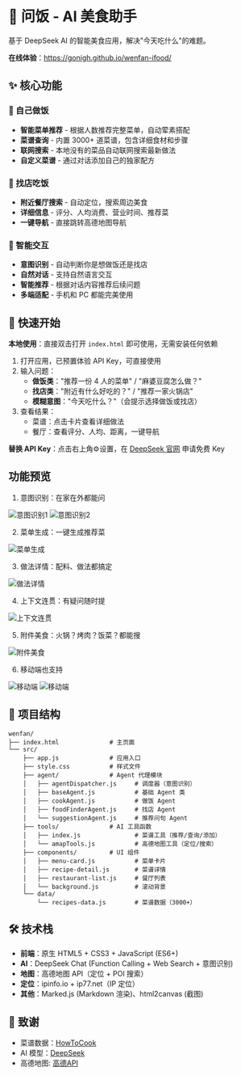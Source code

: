# 🍜 问饭 - AI 美食助手

基于 DeepSeek AI 的智能美食应用，解决"今天吃什么"的难题。

**在线体验**：https://gonigh.github.io/wenfan-ifood/

## ✨ 核心功能

### 🍳 自己做饭
- **智能菜单推荐** - 根据人数推荐完整菜单，自动荤素搭配
- **菜谱查询** - 内置 3000+ 道菜谱，包含详细食材和步骤
- **联网搜索** - 本地没有的菜品自动联网搜索最新做法
- **自定义菜谱** - 通过对话添加自己的独家配方

### 🏪 找店吃饭
- **附近餐厅搜索** - 自动定位，搜索周边美食
- **详细信息** - 评分、人均消费、营业时间、推荐菜
- **一键导航** - 直接跳转高德地图导航

### 🤖 智能交互
- **意图识别** - 自动判断你是想做饭还是找店
- **自然对话** - 支持自然语言交互
- **智能推荐** - 根据对话内容推荐后续问题
- **多端适配** - 手机和 PC 都能完美使用

## 🚀 快速开始

**本地使用**：直接双击打开 `index.html` 即可使用，无需安装任何依赖

1. 打开应用，已预置体验 API Key，可直接使用
2. 输入问题：
   - **做饭类**："推荐一份 4 人的菜单" / "麻婆豆腐怎么做？"
   - **找店类**："附近有什么好吃的？" / "推荐一家火锅店"
   - **模糊意图**："今天吃什么？"（会提示选择做饭或找店）
3. 查看结果：
   - 菜谱：点击卡片查看详细做法
   - 餐厅：查看评分、人均、距离，一键导航

**替换 API Key**：点击右上角⚙️设置，在 [DeepSeek 官网](https://platform.deepseek.com/api_keys) 申请免费 Key

##  功能预览

1. 意图识别：在家在外都能问

![意图识别1](assets/1.png)
![意图识别2](assets/8.png)


2. 菜单生成：一键生成推荐菜

![菜单生成](assets/2.png)

3. 做法详情：配料、做法都搞定

![做法详情](assets/3.png)

4. 上下文连贯：有疑问随时提

![上下文连贯](assets/4.png)

5. 附件美食：火锅？烤肉？饭菜？都能搜

![附件美食](assets/5.png)

6. 移动端也支持

![移动端](assets/6.JPEG)
![移动端](assets/7.JPEG)

## 📁 项目结构

```
wenfan/
├── index.html              # 主页面
└── src/
    ├── app.js              # 应用入口
    ├── style.css           # 样式文件
    ├── agent/              # Agent 代理模块
    │   ├── agentDispatcher.js     # 调度器（意图识别）
    │   ├── baseAgent.js           # 基础 Agent 类
    │   ├── cookAgent.js           # 做饭 Agent
    │   ├── foodFinderAgent.js     # 找店 Agent
    │   └── suggestionAgent.js     # 推荐问句 Agent
    ├── tools/              # AI 工具函数
    │   ├── index.js               # 菜谱工具（推荐/查询/添加）
    │   └── amapTools.js           # 高德地图工具（定位/搜索）
    ├── components/         # UI 组件
    │   ├── menu-card.js           # 菜单卡片
    │   ├── recipe-detail.js       # 菜谱详情
    │   ├── restaurant-list.js     # 餐厅列表
    │   └── background.js          # 滚动背景
    └── data/
        └── recipes-data.js        # 菜谱数据（3000+）
```

## 🛠️ 技术栈

- **前端**：原生 HTML5 + CSS3 + JavaScript (ES6+)
- **AI**：DeepSeek Chat (Function Calling + Web Search + 意图识别)
- **地图**：高德地图 API（定位 + POI 搜索）
- **定位**：ipinfo.io + ip77.net（IP 定位）
- **其他**：Marked.js (Markdown 渲染)、html2canvas (截图)


## 🙏 致谢

- 菜谱数据：[HowToCook](https://github.com/Anduin2017/HowToCook)
- AI 模型：[DeepSeek](https://www.deepseek.com/)
- 高德地图: [高德API](https://lbs.amap.com/api/webservice/guide/api-advanced/newpoisearch)

